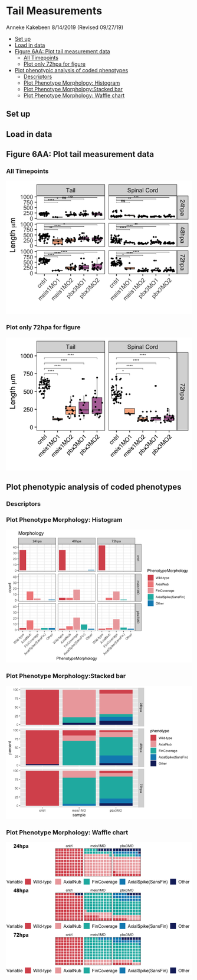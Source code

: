 Tail Measurements
================
Anneke Kakebeen
8/14/2019 (Revised 09/27/19)

-   [Set up](#set-up)
-   [Load in data](#load-in-data)
-   [Figure 6AA: Plot tail measurement data](#figure-6aa-plot-tail-measurement-data)
    -   [All Timepoints](#all-timepoints)
    -   [Plot only 72hpa for figure](#plot-only-72hpa-for-figure)
-   [Plot phenotypic analysis of coded phenotypes](#plot-phenotypic-analysis-of-coded-phenotypes)
    -   [Descriptors](#descriptors)
    -   [Plot Phenotype Morphology: Histogram](#plot-phenotype-morphology-histogram)
    -   [Plot Phenotype Morphology:Stacked bar](#plot-phenotype-morphologystacked-bar)
    -   [Plot Phenotype Morphology: Waffle chart](#plot-phenotype-morphology-waffle-chart)

Set up
------

Load in data
------------

Figure 6AA: Plot tail measurement data
--------------------------------------

### All Timepoints

![](README_files/figure-markdown_github/plot1%20data-1.png)

### Plot only 72hpa for figure

![](README_files/figure-markdown_github/6AA-1.png)

Plot phenotypic analysis of coded phenotypes
--------------------------------------------

### Descriptors

### Plot Phenotype Morphology: Histogram

![](README_files/figure-markdown_github/phenotype2-1.png)

### Plot Phenotype Morphology:Stacked bar

![](README_files/figure-markdown_github/phenotype3-1.png)

### Plot Phenotype Morphology: Waffle chart

![](README_files/figure-markdown_github/phenotype4-1.png)

